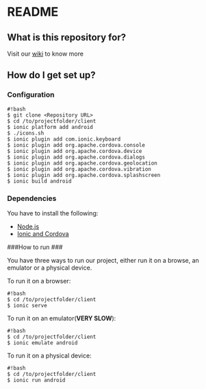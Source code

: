 # README #

## What is this repository for? ##
Visit our [wiki](https://bitbucket.org/jloureiro/ldso-grupo-3/wiki/Home) to know more


## How do I get set up? ##

### Configuration ###

```
#!bash
$ git clone <Repository URL>
$ cd /to/projectfolder/client
$ ionic platform add android
$ ./icons.sh
$ ionic plugin add com.ionic.keyboard
$ ionic plugin add org.apache.cordova.console
$ ionic plugin add org.apache.cordova.device
$ ionic plugin add org.apache.cordova.dialogs
$ ionic plugin add org.apache.cordova.geolocation
$ ionic plugin add org.apache.cordova.vibration
$ ionic plugin add org.apache.cordova.splashscreen
$ ionic build android
```

### Dependencies ###
You have to install the following:

* [Node.js](http://nodejs.org/)
* [Ionic and Cordova](http://ionicframework.com/getting-started/)

###How to run ###

You have three ways to run our project, either run it on a browse, an emulator or a physical device.

To run it on a browser:
```
#!bash
$ cd /to/projectfolder/client
$ ionic serve
```

To run it on an emulator(**VERY SLOW**):
```
#!bash
$ cd /to/projectfolder/client
$ ionic emulate android
```

To run it on a physical device:
```
#!bash
$ cd /to/projectfolder/client
$ ionic run android
```